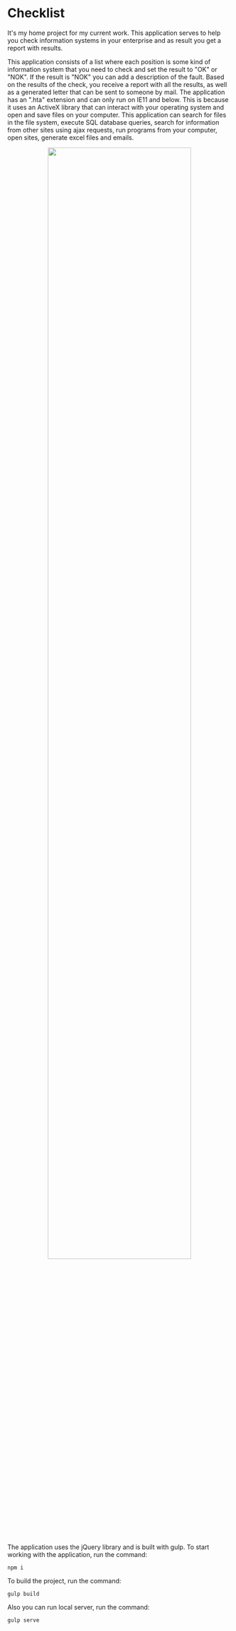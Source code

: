 # Checklist

It's my home project for my current work. This application serves to help you check information systems in your enterprise and as result you get a report with results.

This application consists of a list where each position is some kind of information system that you need to check and set the result to "OK" or "NOK". If the result is "NOK" you can add a description of the fault.
Based on the results of the check, you receive a report with all the results, as well as a generated letter that can be sent to someone by mail.
The application has an ".hta" extension and can only run on IE11 and below. This is because it uses an ActiveX library that can interact with your operating system and open and save files on your computer.
This application can search for files in the file system, execute SQL database queries, search for information from other sites using ajax requests, run programs from your computer, open sites, generate excel files and emails.

<p align="center">
<img src="https://media.giphy.com/media/rHR0Zt52FxgfTShrD4/giphy.gif" width="80%"></p>

The application uses the jQuery library and is built with gulp.
To start working with the application, run the command:

<code>npm i</code>

To build the project, run the command:

<code>gulp build</code>

Also you can run local server, run the command:

<code>gulp serve</code>
